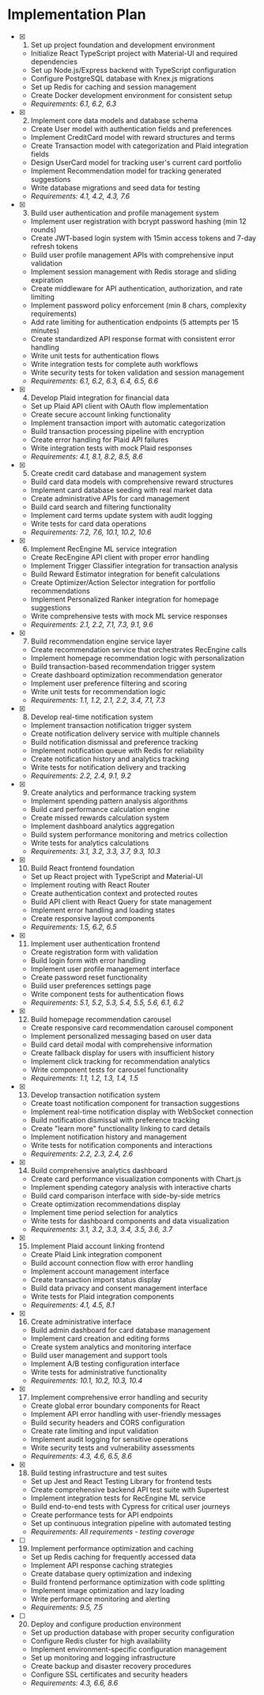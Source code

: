 # Implementation Plan

- [x] 1. Set up project foundation and development environment

  - Initialize React TypeScript project with Material-UI and required dependencies
  - Set up Node.js/Express backend with TypeScript configuration
  - Configure PostgreSQL database with Knex.js migrations
  - Set up Redis for caching and session management
  - Create Docker development environment for consistent setup
  - _Requirements: 6.1, 6.2, 6.3_

- [x] 2. Implement core data models and database schema

  - Create User model with authentication fields and preferences
  - Implement CreditCard model with reward structures and terms
  - Create Transaction model with categorization and Plaid integration fields
  - Design UserCard model for tracking user's current card portfolio
  - Implement Recommendation model for tracking generated suggestions
  - Write database migrations and seed data for testing
  - _Requirements: 4.1, 4.2, 4.3, 7.6_

- [x] 3. Build user authentication and profile management system

  - Implement user registration with bcrypt password hashing (min 12 rounds)
  - Create JWT-based login system with 15min access tokens and 7-day refresh tokens
  - Build user profile management APIs with comprehensive input validation
  - Implement session management with Redis storage and sliding expiration
  - Create middleware for API authentication, authorization, and rate limiting
  - Implement password policy enforcement (min 8 chars, complexity requirements)
  - Add rate limiting for authentication endpoints (5 attempts per 15 minutes)
  - Create standardized API response format with consistent error handling
  - Write unit tests for authentication flows
  - Write integration tests for complete auth workflows
  - Write security tests for token validation and session management
  - _Requirements: 6.1, 6.2, 6.3, 6.4, 6.5, 6.6_

- [x] 4. Develop Plaid integration for financial data

  - Set up Plaid API client with OAuth flow implementation
  - Create secure account linking functionality
  - Implement transaction import with automatic categorization
  - Build transaction processing pipeline with encryption
  - Create error handling for Plaid API failures
  - Write integration tests with mock Plaid responses
  - _Requirements: 4.1, 8.1, 8.2, 8.5, 8.6_

- [x] 5. Create credit card database and management system

  - Build card data models with comprehensive reward structures
  - Implement card database seeding with real market data
  - Create administrative APIs for card management
  - Build card search and filtering functionality
  - Implement card terms update system with audit logging
  - Write tests for card data operations
  - _Requirements: 7.2, 7.6, 10.1, 10.2, 10.6_

- [x] 6. Implement RecEngine ML service integration

  - Create RecEngine API client with proper error handling
  - Implement Trigger Classifier integration for transaction analysis
  - Build Reward Estimator integration for benefit calculations
  - Create Optimizer/Action Selector integration for portfolio recommendations
  - Implement Personalized Ranker integration for homepage suggestions
  - Write comprehensive tests with mock ML service responses
  - _Requirements: 2.1, 2.2, 7.1, 7.3, 9.1, 9.6_

- [x] 7. Build recommendation engine service layer

  - Create recommendation service that orchestrates RecEngine calls
  - Implement homepage recommendation logic with personalization
  - Build transaction-based recommendation trigger system
  - Create dashboard optimization recommendation generator
  - Implement user preference filtering and scoring
  - Write unit tests for recommendation logic
  - _Requirements: 1.1, 1.2, 2.1, 2.2, 3.4, 7.1, 7.3_

- [x] 8. Develop real-time notification system

  - Implement transaction notification trigger system
  - Create notification delivery service with multiple channels
  - Build notification dismissal and preference tracking
  - Implement notification queue with Redis for reliability
  - Create notification history and analytics tracking
  - Write tests for notification delivery and tracking
  - _Requirements: 2.2, 2.4, 9.1, 9.2_

- [x] 9. Create analytics and performance tracking system

  - Implement spending pattern analysis algorithms
  - Build card performance calculation engine
  - Create missed rewards calculation system
  - Implement dashboard analytics aggregation
  - Build system performance monitoring and metrics collection
  - Write tests for analytics calculations
  - _Requirements: 3.1, 3.2, 3.3, 3.7, 9.3, 10.3_

- [x] 10. Build React frontend foundation

  - Set up React project with TypeScript and Material-UI
  - Implement routing with React Router
  - Create authentication context and protected routes
  - Build API client with React Query for state management
  - Implement error handling and loading states
  - Create responsive layout components
  - _Requirements: 1.5, 6.2, 6.5_

- [x] 11. Implement user authentication frontend

  - Create registration form with validation
  - Build login form with error handling
  - Implement user profile management interface
  - Create password reset functionality
  - Build user preferences settings page
  - Write component tests for authentication flows
  - _Requirements: 5.1, 5.2, 5.3, 5.4, 5.5, 5.6, 6.1, 6.2_

- [x] 12. Build homepage recommendation carousel

  - Create responsive card recommendation carousel component
  - Implement personalized messaging based on user data
  - Build card detail modal with comprehensive information
  - Create fallback display for users with insufficient history
  - Implement click tracking for recommendation analytics
  - Write component tests for carousel functionality
  - _Requirements: 1.1, 1.2, 1.3, 1.4, 1.5_

- [x] 13. Develop transaction notification system

  - Create toast notification component for transaction suggestions
  - Implement real-time notification display with WebSocket connection
  - Build notification dismissal with preference tracking
  - Create "learn more" functionality linking to card details
  - Implement notification history and management
  - Write tests for notification components and interactions
  - _Requirements: 2.2, 2.3, 2.4, 2.6_

- [x] 14. Build comprehensive analytics dashboard

  - Create card performance visualization components with Chart.js
  - Implement spending category analysis with interactive charts
  - Build card comparison interface with side-by-side metrics
  - Create optimization recommendations display
  - Implement time period selection for analytics
  - Write tests for dashboard components and data visualization
  - _Requirements: 3.1, 3.2, 3.3, 3.4, 3.5, 3.6, 3.7_

- [x] 15. Implement Plaid account linking frontend

  - Create Plaid Link integration component
  - Build account connection flow with error handling
  - Implement account management interface
  - Create transaction import status display
  - Build data privacy and consent management interface
  - Write tests for Plaid integration components
  - _Requirements: 4.1, 4.5, 8.1_

- [x] 16. Create administrative interface

  - Build admin dashboard for card database management
  - Implement card creation and editing forms
  - Create system analytics and monitoring interface
  - Build user management and support tools
  - Implement A/B testing configuration interface
  - Write tests for administrative functionality
  - _Requirements: 10.1, 10.2, 10.3, 10.4_

- [x] 17. Implement comprehensive error handling and security

  - Create global error boundary components for React
  - Implement API error handling with user-friendly messages
  - Build security headers and CORS configuration
  - Create rate limiting and input validation
  - Implement audit logging for sensitive operations
  - Write security tests and vulnerability assessments
  - _Requirements: 4.3, 4.6, 6.5, 8.6_

- [x] 18. Build testing infrastructure and test suites

  - Set up Jest and React Testing Library for frontend tests
  - Create comprehensive backend API test suite with Supertest
  - Implement integration tests for RecEngine ML service
  - Build end-to-end tests with Cypress for critical user journeys
  - Create performance tests for API endpoints
  - Set up continuous integration pipeline with automated testing
  - _Requirements: All requirements - testing coverage_

- [ ] 19. Implement performance optimization and caching

  - Set up Redis caching for frequently accessed data
  - Implement API response caching strategies
  - Create database query optimization and indexing
  - Build frontend performance optimization with code splitting
  - Implement image optimization and lazy loading
  - Write performance monitoring and alerting
  - _Requirements: 9.5, 7.5_

- [ ] 20. Deploy and configure production environment
  - Set up production database with proper security configuration
  - Configure Redis cluster for high availability
  - Implement environment-specific configuration management
  - Set up monitoring and logging infrastructure
  - Create backup and disaster recovery procedures
  - Configure SSL certificates and security headers
  - _Requirements: 4.3, 6.6, 8.6_
